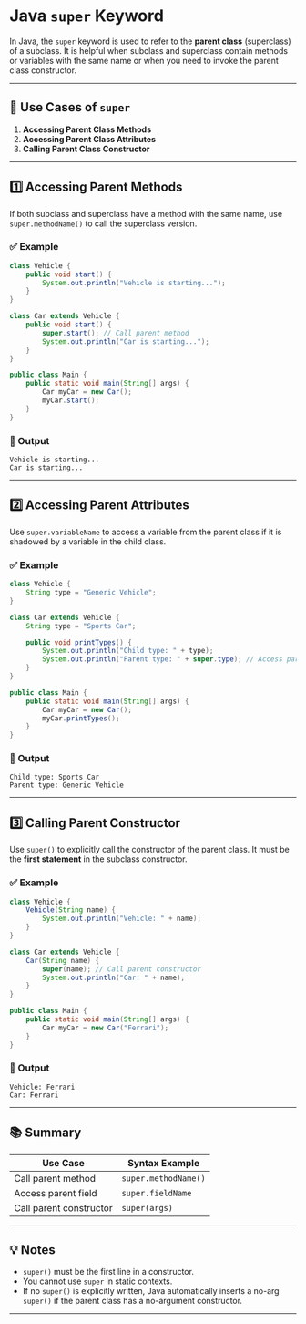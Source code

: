 
# Java `super` Keyword

In Java, the `super` keyword is used to refer to the **parent class** (superclass) of a subclass. It is helpful when subclass and superclass contain methods or variables with the same name or when you need to invoke the parent class constructor.

---

## 🔑 Use Cases of `super`

1. **Accessing Parent Class Methods**
2. **Accessing Parent Class Attributes**
3. **Calling Parent Class Constructor**

---

## 1️⃣ Accessing Parent Methods

If both subclass and superclass have a method with the same name, use `super.methodName()` to call the superclass version.

### ✅ Example

```java
class Vehicle {
    public void start() {
        System.out.println("Vehicle is starting...");
    }
}

class Car extends Vehicle {
    public void start() {
        super.start(); // Call parent method
        System.out.println("Car is starting...");
    }
}

public class Main {
    public static void main(String[] args) {
        Car myCar = new Car();
        myCar.start();
    }
}
```

### 🧠 Output

```
Vehicle is starting...
Car is starting...
```

---

## 2️⃣ Accessing Parent Attributes

Use `super.variableName` to access a variable from the parent class if it is shadowed by a variable in the child class.

### ✅ Example

```java
class Vehicle {
    String type = "Generic Vehicle";
}

class Car extends Vehicle {
    String type = "Sports Car";

    public void printTypes() {
        System.out.println("Child type: " + type);
        System.out.println("Parent type: " + super.type); // Access parent attribute
    }
}

public class Main {
    public static void main(String[] args) {
        Car myCar = new Car();
        myCar.printTypes();
    }
}
```

### 🧠 Output

```
Child type: Sports Car
Parent type: Generic Vehicle
```

---

## 3️⃣ Calling Parent Constructor

Use `super()` to explicitly call the constructor of the parent class. It must be the **first statement** in the subclass constructor.

### ✅ Example

```java
class Vehicle {
    Vehicle(String name) {
        System.out.println("Vehicle: " + name);
    }
}

class Car extends Vehicle {
    Car(String name) {
        super(name); // Call parent constructor
        System.out.println("Car: " + name);
    }
}

public class Main {
    public static void main(String[] args) {
        Car myCar = new Car("Ferrari");
    }
}
```

### 🧠 Output

```
Vehicle: Ferrari
Car: Ferrari
```

---

## 📚 Summary

| Use Case             | Syntax Example       |
|----------------------|----------------------|
| Call parent method   | `super.methodName()` |
| Access parent field  | `super.fieldName`    |
| Call parent constructor | `super(args)`    |

---

## 💡 Notes

- `super()` must be the first line in a constructor.
- You cannot use `super` in static contexts.
- If no `super()` is explicitly written, Java automatically inserts a no-arg `super()` if the parent class has a no-argument constructor.

---


